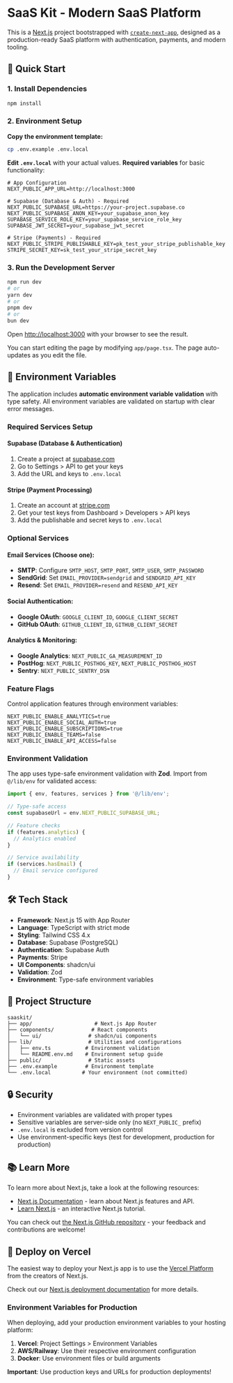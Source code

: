 # SaaS Kit - Modern SaaS Platform

This is a [Next.js](https://nextjs.org) project bootstrapped with [`create-next-app`](https://nextjs.org/docs/app/api-reference/cli/create-next-app), designed as a production-ready SaaS platform with authentication, payments, and modern tooling.

## 🚀 Quick Start

### 1. Install Dependencies

```bash
npm install
```

### 2. Environment Setup

**Copy the environment template:**
```bash
cp .env.example .env.local
```

**Edit `.env.local`** with your actual values. **Required variables** for basic functionality:

```env
# App Configuration
NEXT_PUBLIC_APP_URL=http://localhost:3000

# Supabase (Database & Auth) - Required
NEXT_PUBLIC_SUPABASE_URL=https://your-project.supabase.co
NEXT_PUBLIC_SUPABASE_ANON_KEY=your_supabase_anon_key
SUPABASE_SERVICE_ROLE_KEY=your_supabase_service_role_key
SUPABASE_JWT_SECRET=your_supabase_jwt_secret

# Stripe (Payments) - Required
NEXT_PUBLIC_STRIPE_PUBLISHABLE_KEY=pk_test_your_stripe_publishable_key
STRIPE_SECRET_KEY=sk_test_your_stripe_secret_key
```

### 3. Run the Development Server

```bash
npm run dev
# or
yarn dev
# or
pnpm dev
# or
bun dev
```

Open [http://localhost:3000](http://localhost:3000) with your browser to see the result.

You can start editing the page by modifying `app/page.tsx`. The page auto-updates as you edit the file.

## 🔧 Environment Variables

The application includes **automatic environment variable validation** with type safety. All environment variables are validated on startup with clear error messages.

### Required Services Setup

#### Supabase (Database & Authentication)
1. Create a project at [supabase.com](https://supabase.com)
2. Go to Settings > API to get your keys
3. Add the URL and keys to `.env.local`

#### Stripe (Payment Processing)
1. Create an account at [stripe.com](https://stripe.com)
2. Get your test keys from Dashboard > Developers > API keys
3. Add the publishable and secret keys to `.env.local`

### Optional Services

#### Email Services (Choose one):
- **SMTP**: Configure `SMTP_HOST`, `SMTP_PORT`, `SMTP_USER`, `SMTP_PASSWORD`
- **SendGrid**: Set `EMAIL_PROVIDER=sendgrid` and `SENDGRID_API_KEY`
- **Resend**: Set `EMAIL_PROVIDER=resend` and `RESEND_API_KEY`

#### Social Authentication:
- **Google OAuth**: `GOOGLE_CLIENT_ID`, `GOOGLE_CLIENT_SECRET`
- **GitHub OAuth**: `GITHUB_CLIENT_ID`, `GITHUB_CLIENT_SECRET`

#### Analytics & Monitoring:
- **Google Analytics**: `NEXT_PUBLIC_GA_MEASUREMENT_ID`
- **PostHog**: `NEXT_PUBLIC_POSTHOG_KEY`, `NEXT_PUBLIC_POSTHOG_HOST`
- **Sentry**: `NEXT_PUBLIC_SENTRY_DSN`

### Feature Flags

Control application features through environment variables:

```env
NEXT_PUBLIC_ENABLE_ANALYTICS=true
NEXT_PUBLIC_ENABLE_SOCIAL_AUTH=true
NEXT_PUBLIC_ENABLE_SUBSCRIPTIONS=true
NEXT_PUBLIC_ENABLE_TEAMS=false
NEXT_PUBLIC_ENABLE_API_ACCESS=false
```

### Environment Validation

The app uses type-safe environment validation with **Zod**. Import from `@/lib/env` for validated access:

```typescript
import { env, features, services } from '@/lib/env';

// Type-safe access
const supabaseUrl = env.NEXT_PUBLIC_SUPABASE_URL;

// Feature checks
if (features.analytics) {
  // Analytics enabled
}

// Service availability
if (services.hasEmail) {
  // Email service configured
}
```

## 🛠️ Tech Stack

- **Framework**: Next.js 15 with App Router
- **Language**: TypeScript with strict mode
- **Styling**: Tailwind CSS 4.x
- **Database**: Supabase (PostgreSQL)
- **Authentication**: Supabase Auth
- **Payments**: Stripe
- **UI Components**: shadcn/ui
- **Validation**: Zod
- **Environment**: Type-safe environment variables

## 📁 Project Structure

```
saaskit/
├── app/                    # Next.js App Router
├── components/            # React components
│   └── ui/               # shadcn/ui components
├── lib/                  # Utilities and configurations
│   ├── env.ts           # Environment validation
│   └── README.env.md    # Environment setup guide
├── public/               # Static assets
├── .env.example         # Environment template
└── .env.local          # Your environment (not committed)
```

## 🔒 Security

- Environment variables are validated with proper types
- Sensitive variables are server-side only (no `NEXT_PUBLIC_` prefix)
- `.env.local` is excluded from version control
- Use environment-specific keys (test for development, production for production)

## 📚 Learn More

To learn more about Next.js, take a look at the following resources:

- [Next.js Documentation](https://nextjs.org/docs) - learn about Next.js features and API.
- [Learn Next.js](https://nextjs.org/learn) - an interactive Next.js tutorial.

You can check out [the Next.js GitHub repository](https://github.com/vercel/next.js) - your feedback and contributions are welcome!

## 🚀 Deploy on Vercel

The easiest way to deploy your Next.js app is to use the [Vercel Platform](https://vercel.com/new?utm_medium=default-template&filter=next.js&utm_source=create-next-app&utm_campaign=create-next-app-readme) from the creators of Next.js.

Check out our [Next.js deployment documentation](https://nextjs.org/docs/app/building-your-application/deploying) for more details.

### Environment Variables for Production

When deploying, add your production environment variables to your hosting platform:

1. **Vercel**: Project Settings > Environment Variables
2. **AWS/Railway**: Use their respective environment configuration
3. **Docker**: Use environment files or build arguments

**Important**: Use production keys and URLs for production deployments!
